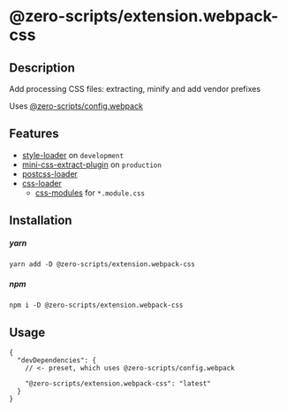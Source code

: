 # @zero-scripts/extension.webpack-css

## Description

Add processing CSS files: extracting, minify and add vendor prefixes

Uses [@zero-scripts/config.webpack](../config.webpack)

## Features

- [style-loader](https://github.com/webpack-contrib/style-loader) on `development`
- [mini-css-extract-plugin](https://github.com/webpack-contrib/mini-css-extract-plugin) on `production`
- [postcss-loader](https://github.com/postcss/postcss-loader)
- [css-loader](https://github.com/webpack-contrib/css-loader)
   - [css-modules](https://github.com/css-modules/css-modules) for `*.module.css`

## Installation

##### yarn

```
yarn add -D @zero-scripts/extension.webpack-css
```

##### npm

```
npm i -D @zero-scripts/extension.webpack-css
```

## Usage

```
{
  "devDependencies": {
    // <- preset, which uses @zero-scripts/config.webpack

    "@zero-scripts/extension.webpack-css": "latest"
  }
}
```
